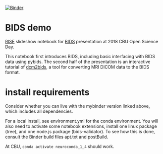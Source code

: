 [![Binder](https://mybinder.org/badge_logo.svg)](https://mybinder.org/v2/gh/jooh/notebook_bids_OSD2018/master?filepath=os2018_bids.ipynb)

# BIDS demo
[RISE](https://github.com/damianavila/RISE) slideshow notebook for
[BIDS](http://bids.neuroimaging.io/) presentation at 2018 CBU Open Science Day.

This notebook first introduces BIDS, including basic interfacing with BIDS data using
pybids. The second half of the presentation is an interactive tutorial of [dcm2bids](https://github.com/jooh/Dcm2Bids), a
tool for converting MRI DICOM data to the BIDS format.

# install requirements

Consider whether you can live with the mybinder version linked above, which includes
all dependencies.

For a local install, see environment.yml for the conda environment. You will also need
to activate some notebook extensions, install one linux package (tree), and one node.js
package (bids-validator). To see how this is done, consult the Binder build files
apt.txt and postBuild.

At CBU, `conda activate neuroconda_1_4` should work.
